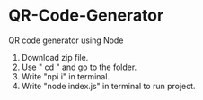 # QR-Code-Generator
QR code generator using Node

1. Download zip file.
2. Use " cd " and go to the folder.
3. Write "npi i" in terminal.
4. Write "node index.js" in terminal to run project.
